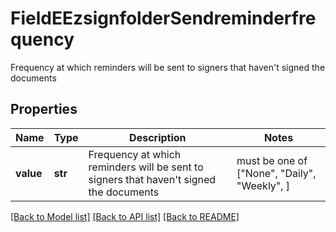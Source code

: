 # FieldEEzsignfolderSendreminderfrequency

Frequency at which reminders will be sent to signers that haven't signed the documents
## Properties
Name | Type | Description | Notes
------------ | ------------- | ------------- | -------------
**value** | **str** | Frequency at which reminders will be sent to signers that haven&#39;t signed the documents |  must be one of ["None", "Daily", "Weekly", ]

[[Back to Model list]](../README.md#documentation-for-models) [[Back to API list]](../README.md#documentation-for-api-endpoints) [[Back to README]](../README.md)


